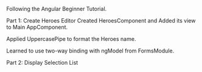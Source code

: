 Following the Angular Beginner Tutorial.

Part 1: Create Heroes Editor
Created HeroesComponent and Added its view to Main AppComponent.

Applied UppercasePipe to format the Heroes name.

Learned to use two-way binding with ngModel from FormsModule.

Part 2: Display Selection List
